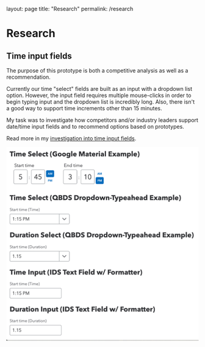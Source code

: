layout: page
title: "Research"
permalink: /research

# Research

## Time input fields
The purpose of this prototype is both a competitive analysis as well as a recommendation.

Currently our time "select" fields are built as an input with a dropdown list option. However, the input field requires multiple mouse-clicks in order to begin typing input and the dropdown list is incredibly long. Also, there isn't a good way to support time increments other than 15 minutes.

My task was to investigate how competitors and/or industry leaders support date/time input fields and to recommend options based on prototypes.

Read more in my [investigation into time input fields](https://docs.google.com/document/d/1w351H2Ih10e0KT_HQhwIWEZLCLYnlQK1/edit?usp=drive_link&ouid=106808209585355818270&rtpof=true&sd=true).

<img src="/assets/images/time_input_fields_prototypes.png" alt="prototype examples of different time input fields" />